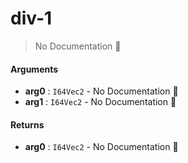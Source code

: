 # div\-1

> No Documentation 🚧

#### Arguments

- **arg0** : `I64Vec2` \- No Documentation 🚧
- **arg1** : `I64Vec2` \- No Documentation 🚧

#### Returns

- **arg0** : `I64Vec2` \- No Documentation 🚧